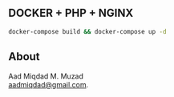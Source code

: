 ## DOCKER + PHP + NGINX

```bash
docker-compose build && docker-compose up -d
```

## About

Aad Miqdad M. Muzad <br />
[aadmiqdad@gmail.com](mailto:aadmiqdad@gmail.com).
